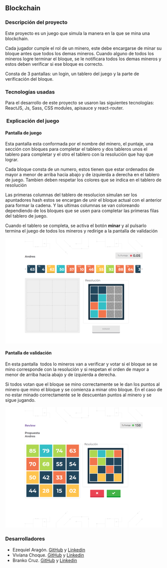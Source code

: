 ## Blockchain

### Descripción del proyecto
<p>Este proyecto es un juego que simula la manera en la que se mina una blockchain.</p>
<p>Cada jugador cumple el rol de un minero, este debe encargarse de minar su bloque antes que todos los demas mineros. Cuando alguno de todos los mineros logre terminar el bloque, se le notificara todos los demas mineros y estos deben verificar si ese bloque es correcto.</p>
<p>Consta de 3 pantallas: un login, un tablero del juego y la parte de verificación del bloque.</p>

### Tecnologías usadas
Para el desarrollo de este proyecto se usaron las siguientes tecnologías: ReactJS, Js, Sass, CSS modules, apisauce y react-router.

###  Explicación del juego
#### Pantalla de juego
<p>Esta pantalla esta conformada por el nombre del minero, el puntaje, una sección con bloques para completar el tablero y dos tableros unos el tablero para completar y el otro el tablero con la resolución que hay que lograr.</p> 
<p>Cada bloque consta de un numero, estos tienen que estar ordenados de mayor a menor de arriba hacia abajo y de izquierda a derecha en el tablero de juego. Tambien deben respetar los colores que se indica en el tablero de resolución</p>
<p>Las primeras columnas del tablero de resolucion simulan ser los apuntadores hash estos se encargan de unir el bloque actual con el anterior para formar la cadena. Y las ultimas columnas se van coloreando dependiendo de los bloques que se usen para completar las primeras filas del tablero de juego.</p>
<p>Cuando el tablero se completa, se activa el botón <strong>minar</strong> y al pulsarlo termina el juego de todos los mineros y redirige a la pantalla de validación</p>

![pantalla de juego](https://github.com/Ezequiiel98/blockchain/blob/development/assets-readme/scren-game.png)

#### Pantalla de validación
<p>En esta pantalla  todos lo mineros van a verificar y votar si el bloque se se mino corresponde con la resolución y si respetan el orden de mayor a menor de arriba hacia abajo y de izquierda a derecha. </p>
<p>Si todos votan que el bloque se mino correctamente se le dan los puntos al minero que mino el bloque y se comienza a minar otro bloque. En el caso de no estar minado correctamente se le descuentan puntos al minero y se sigue jugando.</p>

![pantalla de validacion](https://github.com/Ezequiiel98/blockchain/blob/development/assets-readme/screen-validacion)

### Desarrolladores

* Ezequiel Aragón. [GitHub](https://github.com/Ezequiiel98) y [Linkedin](https://www.linkedin.com/in/ezequielaragon)
* Vivíana Choque. [GitHub](https://github.com/vivianachoque) y [Linkedin](https://www.linkedin.com/in/vivianachoque) 
* Branko Cruz. [GitHub](https://github.com/Brankitocruz) y [Linkedin](https://www.linkedin.com/in/brankocruz)


